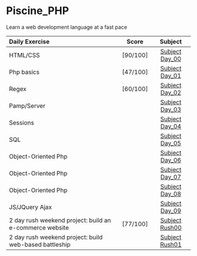 # Piscine_PHP
Learn a web development language at a fast pace

| Daily Exercise | Score | Subject| 
| :- | :-: | :-: |
| HTML/CSS | [90/100] | [Subject Day_00] |
| Php basics | [47/100] | [Subject Day_01] |
| Regex | [60/100] | [Subject Day_02] |
| Pamp/Server |  | [Subject Day_03] |
| Sessions |  | [Subject Day_04] |
| SQL |  | [Subject Day_05] |
| Object-Oriented Php |  | [Subject Day_06] |
| Object-Oriented Php |  | [Subject Day_07] |
| Object-Oriented Php |  | [Subject Day_08] |
| JS/JQuery Ajax |  | [Subject Day_09] |
| 2 day rush weekend project: build an e-commerce website | [77/100] | [Subject Rush00] |
| 2 day rush weekend project: build web-based battleship |  | [Subject Rush01] |

[Subject Day_00]: https://github.com/rpeepz/Piscine_PHP/blob/master/pdf/d00.en.pdf "HTML-CSS"
[Subject Day_01]: https://github.com/rpeepz/Piscine_PHP/blob/master/pdf/d01.en.pdf "PHP"
[Subject Day_02]: https://github.com/rpeepz/Piscine_PHP/blob/master/pdf/d02.en.pdf "Regex"
[Subject Day_03]: https://github.com/rpeepz/Piscine_PHP/blob/master/pdf/d03.en.pdf "PHP-MAMP"
[Subject Day_04]: https://github.com/rpeepz/Piscine_PHP/blob/master/pdf/d04.en.pdf "PHP-MAMP"
[Subject Day_05]: https://github.com/rpeepz/Piscine_PHP/blob/master/pdf/d05.en.pdf "SQL"
[Subject Day_06]: https://github.com/rpeepz/Piscine_PHP/blob/master/pdf/d06.en.pdf "PHP_OBJECT"
[Subject Day_07]: https://github.com/rpeepz/Piscine_PHP/blob/master/pdf/d07.en.pdf "PHP_OBJECT"
[Subject Day_08]: https://github.com/rpeepz/Piscine_PHP/blob/master/pdf/d08.en.pdf "PHP_OBJECT"
[Subject Day_09]: https://github.com/rpeepz/Piscine_PHP/blob/master/pdf/d09.en.pdf "JS_JQUERY"
[Subject Rush00]: https://github.com/rpeepz/Piscine_PHP/blob/master/pdf/rush00.en.pdf "E-COMMERCE"
[Subject Rush01]: https://github.com/rpeepz/Piscine_PHP/blob/master/pdf/rush01.en.pdf "STAR-WARS"